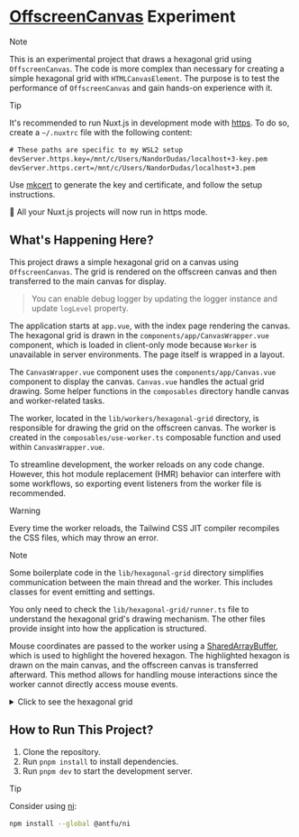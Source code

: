 # [OffscreenCanvas] Experiment

> [!NOTE]
> This is an experimental project that draws a hexagonal grid using `OffscreenCanvas`. The code is more complex than necessary for creating a simple hexagonal grid with `HTMLCanvasElement`. The purpose is to test the performance of `OffscreenCanvas` and gain hands-on experience with it.

> [!TIP]
> It's recommended to run Nuxt.js in development mode with [https]. To do so, create a `~/.nuxtrc` file with the following content:
>
> ```env
> # These paths are specific to my WSL2 setup
> devServer.https.key=/mnt/c/Users/NandorDudas/localhost+3-key.pem
> devServer.https.cert=/mnt/c/Users/NandorDudas/localhost+3.pem
> ```
>
> Use [mkcert] to generate the key and certificate, and follow the setup instructions.
>
> 🤫 All your Nuxt.js projects will now run in https mode.

## What's Happening Here?

This project draws a simple hexagonal grid on a canvas using `OffscreenCanvas`. The grid is rendered on the offscreen canvas and then transferred to the main canvas for display.

> You can enable debug logger by updating the logger instance and update `logLevel` property.

The application starts at `app.vue`, with the index page rendering the canvas. The hexagonal grid is drawn in the `components/app/CanvasWrapper.vue` component, which is loaded in client-only mode because `Worker` is unavailable in server environments. The page itself is wrapped in a layout.

The `CanvasWrapper.vue` component uses the `components/app/Canvas.vue` component to display the canvas. `Canvas.vue` handles the actual grid drawing. Some helper functions in the `composables` directory handle canvas and worker-related tasks.

The worker, located in the `lib/workers/hexagonal-grid` directory, is responsible for drawing the grid on the offscreen canvas. The worker is created in the `composables/use-worker.ts` composable function and used within `CanvasWrapper.vue`.

To streamline development, the worker reloads on any code change. However, this hot module replacement (HMR) behavior can interfere with some workflows, so exporting event listeners from the worker file is recommended.

> [!WARNING]
> Every time the worker reloads, the Tailwind CSS JIT compiler recompiles the CSS files, which may throw an error.

> [!NOTE]
> Some boilerplate code in the `lib/hexagonal-grid` directory simplifies communication between the main thread and the worker. This includes classes for event emitting and settings.

You only need to check the `lib/hexagonal-grid/runner.ts` file to understand the hexagonal grid's drawing mechanism. The other files provide insight into how the application is structured.

Mouse coordinates are passed to the worker using a [SharedArrayBuffer], which is used to highlight the hovered hexagon. The highlighted hexagon is drawn on the main canvas, and the offscreen canvas is transferred afterward. This method allows for handling mouse interactions since the worker cannot directly access mouse events.

<details>
<summary>Click to see the hexagonal grid</summary>

![Level 0](assets/level-0.png)
![Level 1](assets/level-1.png)
![Level 2](assets/level-2.png)
![Level 3](assets/level-3.png)
![Level 3 Hover](assets/level-3-hover.png)
</details>

## How to Run This Project?

1. Clone the repository.
2. Run `pnpm install` to install dependencies.
3. Run `pnpm dev` to start the development server.

> [!TIP]
> Consider using [ni]:
>
> ```bash
> npm install --global @antfu/ni
> ```

[OffscreenCanvas]: https://developer.mozilla.org/en-US/docs/Web/API/OffscreenCanvas
[mkcert]: https://github.com/FiloSottile/mkcert
[https]: https://nuxt.com/docs/api/nuxt-config#https
[ni]: https://github.com/antfu-collective/ni
[SharedArrayBuffer]: https://developer.mozilla.org/en-US/docs/Web/JavaScript/Reference/Global_Objects/SharedArrayBuffer
